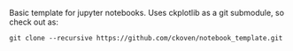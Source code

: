 Basic template for jupyter notebooks.  Uses ckplotlib as a git submodule, so check out as:

```git clone --recursive https://github.com/ckoven/notebook_template.git```
